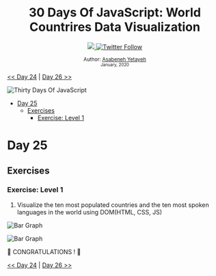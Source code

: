 <div align="center">
  <h1> 30 Days Of JavaScript: World Countrires Data Visualization</h1>
  <a class="header-badge" target="_blank" href="https://www.linkedin.com/in/asabeneh/">
  <img src="https://img.shields.io/badge/style--5eba00.svg?label=LinkedIn&logo=linkedin&style=social">
  </a>
  <a class="header-badge" target="_blank" href="https://twitter.com/Asabeneh">
  <img alt="Twitter Follow" src="https://img.shields.io/twitter/follow/asabeneh?style=social">
  </a>

<sub>Author:
<a href="https://www.linkedin.com/in/asabeneh/" target="_blank">Asabeneh Yetayeh</a><br>
<small> January, 2020</small>
</sub>

</div>

[<< Day 24](../24_Day_Project_soloar_system/24_day_project_soloar_system.md) | [Day 26 >>](../26_Dia_Visualización_de_datos_de_países_del_mundo_2/26_Dia_Visualización_de_datos_de_países_del_mundo_2.md)

![Thirty Days Of JavaScript](../images/banners/day_1_25.png)

- [Day 25](#day-25)
  - [Exercises](#exercises)
    - [Exercise: Level 1](#exercise-level-1)

# Day 25

## Exercises

### Exercise: Level 1

1. Visualize the ten most populated countries and the ten most spoken languages in the world using DOM(HTML, CSS, JS)

![Bar Graph](./../images/projects/dom_min_project_bar_graph_day_5.1.gif)

![Bar Graph](./../images/projects/dom_min_project_bar_graph_day_5.1.png)

🎉 CONGRATULATIONS ! 🎉

[<< Day 24](../24_Day_Project_soloar_system/24_day_project_soloar_system.md) | [Day 26 >>](../26_Dia_Visualización_de_datos_de_países_del_mundo_2/26_Dia_Visualización_de_datos_de_países_del_mundo_2.md)
